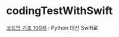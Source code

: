 # codingTestWithSwift

[코드업 기초 100제](https://github.com/aroob6/codingTestWithSwift/tree/main/codeup_basic100)
: Python 대신 Swift로

